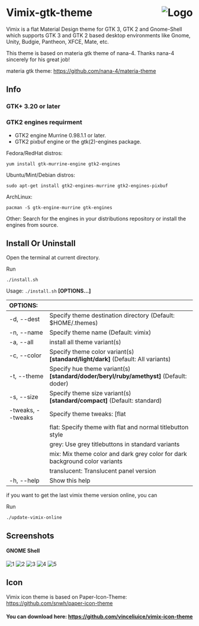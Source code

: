 <img src="https://github.com/vinceliuice/vimix-gtk-themes/blob/images/vimix-logo.svg" alt="Logo" align="right" /> Vimix-gtk-theme
======

Vimix is a flat Material Design theme for GTK 3, GTK 2 and Gnome-Shell which supports GTK 3 and GTK 2 based desktop environments like Gnome, Unity, Budgie, Pantheon, XFCE, Mate, etc.

This theme is based on materia gtk theme of nana-4. Thanks nana-4 sincerely for his great job!

materia gtk theme: https://github.com/nana-4/materia-theme

## Info

### GTK+ 3.20 or later

### GTK2 engines requirment

- GTK2 engine Murrine 0.98.1.1 or later.
- GTK2 pixbuf engine or the gtk(2)-engines package.

Fedora/RedHat distros:

    yum install gtk-murrine-engine gtk2-engines

Ubuntu/Mint/Debian distros:

    sudo apt-get install gtk2-engines-murrine gtk2-engines-pixbuf

ArchLinux:

    pacman -S gtk-engine-murrine gtk-engines

Other:
Search for the engines in your distributions repository or install the engines from source.

## Install Or Uninstall

Open the terminal at current directory.

Run

    ./install.sh

Usage:  `./install.sh`  **[OPTIONS...]**

|  OPTIONS:         |              |
|:------------------|:-------------|
| -d, --dest        | Specify theme destination directory (Default: $HOME/.themes) |
| -n, --name        | Specify theme name (Default: vimix) |
| -a, --all         | install all theme variant(s) |
| -c, --color       | Specify theme color variant(s) **[standard/light/dark]** (Default: All variants) |
| -t, --theme       | Specify hue theme variant(s) **[standard/doder/beryl/ruby/amethyst]** (Default: doder) |
| -s, --size        | Specify theme size variant(s) **[standard/compact]** (Default: standard) |
| -tweaks, --tweaks | Specify theme tweaks: [flat|grey|mix|translucent] |
|                   | flat: Specify theme with flat and normal titlebutton style |
|                   | grey: Use grey titlebuttons in standard variants |
|                   | mix:  Mix theme color and dark grey color for dark background color variants |
|                   | translucent:  Translucent panel version |
| -h, --help        | Show this help |

if you want to get the last vimix theme version online, you can

Run

    ./update-vimix-online

## Screenshots

#### GNOME Shell
![1](https://i.imgur.com/xhmv9VZ.png)
![2](https://i.imgur.com/jOTgUQS.png)
![3](https://i.imgur.com/JHxwUSu.png)
![4](https://i.imgur.com/YFRJf9B.png)
![5](https://i.imgur.com/yAGGnQU.png)

## Icon 
Vimix icon theme is based on Paper-Icon-Theme: https://github.com/snwh/paper-icon-theme

#### You can download here: https://github.com/vinceliuice/vimix-icon-theme
